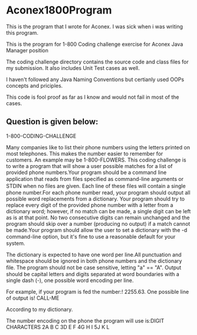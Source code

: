 # Aconex1800Program

This is the program that I wrote for Aconex. I was sick when i was writing this program.

This is the program for 1-800 Coding challenge exercise for Aconex Java Manager position

The coding challenge directory contains the source code and class files for my submission. It also includes Unit Test cases as well.

I haven't followed any Java Naming Conventions but certianly used OOPs concepts and priciples.

This code is fool proof as far as I know and would not fail in most of the cases.

Question is given below:
-------------------------

1-800-CODING-CHALLENGE

Many companies like to list their phone numbers using the letters printed on most telephones. 
This makes the number easier to remember for customers. An example may be 1-800-FLOWERS.
This coding challenge is to write a program that will show a user possible matches for a list of provided phone numbers.Your program should be a command line application that reads from ﬁles speciﬁed as command-line arguments or STDIN when no ﬁles are given. 
Each line of these ﬁles will contain a single phone number.For each phone number read, your program should output 
all possible word replacements from a dictionary. Your program should try to replace every digit of the provided 
phone number with a letter from a dictionary word; however, if no match can be made, a single digit can be left
as is at that point. No two consecutive digits can remain unchanged and the program should skip over a number 
(producing no output) if a match cannot be made.Your program should allow the user to set a dictionary with 
the -d command-line option, but it's ﬁne to use a reasonable default for your system. 

The dictionary is expected to have one word per line.All punctuation and whitespace should be ignored in both phone numbers
and the dictionary ﬁle. The program should not be case sensitive, letting "a" == "A". Output should be capital letters
and digits separated at word boundaries with a single dash (-), one possible word encoding per line. 

For example, if your program is fed the number:! 2255.63.
One possible line of output is! CALL-ME

According to my dictionary.

The number encoding on the phone the program will use is:DIGIT CHARACTERS
2A B C
3D E F
4G H I
5J K L


